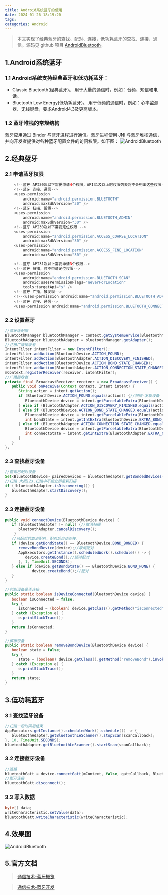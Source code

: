 ```yaml
---
title: Android系统蓝牙的使用
date: 2024-01-26 18:19:20
tags: 
categories: Android
---
```


> 本文实现了经典蓝牙的查找、配对、连接，低功耗蓝牙的查找、连接、通信。源码见 github 项目 [AndroidBluetooth](https://github.com/yadiq/AndroidBluetooth)。

## 1.Android系统蓝牙

### 1.1 Android系统支持经典蓝牙和低功耗蓝牙：

*   Classic Bluetooth(经典蓝牙)。
    用于大量的通信时，例如：音频、短信和电话。
*   Bluetooth Low Energy(低功耗蓝牙)。
    用于低频的通信时，例如：心率监测器、无线键盘，要求Android4.3及更高版本。

### 1.2 蓝牙堆栈的常规结构

蓝牙应用通过 Binder 与蓝牙进程进行通信。蓝牙进程使用 JNI 与蓝牙堆栈通信，并向开发者提供对各种蓝牙配置文件的访问权限。如下图：
![AndroidBluetooth](/images/AndroidBluetooth1.webp)

## 2.经典蓝牙

### 2.1 申请蓝牙权限

```java
    <!--蓝牙 API30及以下需要申请4个权限，API31及以上时权限列表将不会列出这些权限-->
    <!--蓝牙 连接、通信-->
    <uses-permission
        android:name="android.permission.BLUETOOTH"
        android:maxSdkVersion="30" />
    <!--蓝牙 扫描、设置-->
    <uses-permission
        android:name="android.permission.BLUETOOTH_ADMIN"
        android:maxSdkVersion="30" />
    <!--蓝牙 API30及以下需要定位权限 -->
    <uses-permission
        android:name="android.permission.ACCESS_COARSE_LOCATION"
        android:maxSdkVersion="30" />
    <uses-permission
        android:name="android.permission.ACCESS_FINE_LOCATION"
        android:maxSdkVersion="30" />

    <!--蓝牙 API31及以上需要申请3个权限-->
    <!--蓝牙 扫描，可不申请定位权限-->
    <uses-permission
        android:name="android.permission.BLUETOOTH_SCAN"
        android:usesPermissionFlags="neverForLocation"
        tools:targetApi="s" />
    <!--蓝牙 广播，被发现-->
    <!--<uses-permission android:name="android.permission.BLUETOOTH_ADVERTISE" />-->
    <!--蓝牙 连接、通信-->
    <uses-permission android:name="android.permission.BLUETOOTH_CONNECT" />
```

### 2.2 设置蓝牙

```java
//蓝牙适配器
BluetoothManager bluetoothManager = context.getSystemService(BluetoothManager.class);
BluetoothAdapter bluetoothAdapter = bluetoothManager.getAdapter();
//注册广播接收者
IntentFilter intentFilter = new IntentFilter();
intentFilter.addAction(BluetoothDevice.ACTION_FOUND);
intentFilter.addAction(BluetoothAdapter.ACTION_DISCOVERY_FINISHED);
intentFilter.addAction(BluetoothDevice.ACTION_BOND_STATE_CHANGED);
intentFilter.addAction(BluetoothAdapter.ACTION_CONNECTION_STATE_CHANGED);
mContext.registerReceiver(receiver, intentFilter);
//广播接收者
private final BroadcastReceiver receiver = new BroadcastReceiver() {
   public void onReceive(Context context, Intent intent) {
      String action = intent.getAction();
      if (BluetoothDevice.ACTION_FOUND.equals(action)) {//扫描-发现设备
         BluetoothDevice device = intent.getParcelableExtra(BluetoothDevice.EXTRA_DEVICE);
      } else if (BluetoothAdapter.ACTION_DISCOVERY_FINISHED.equals(action)) {//扫描结束
      } else if (BluetoothDevice.ACTION_BOND_STATE_CHANGED.equals(action)) {//配对状态变化
         BluetoothDevice device = intent.getParcelableExtra(BluetoothDevice.EXTRA_DEVICE);
         int bondState = intent.getIntExtra(BluetoothDevice.EXTRA_BOND_STATE, BluetoothDevice.ERROR);
      } else if (BluetoothAdapter.ACTION_CONNECTION_STATE_CHANGED.equals(action)) {//连接状态变化
         BluetoothDevice device = intent.getParcelableExtra(BluetoothDevice.EXTRA_DEVICE);
         int connectState = intent.getIntExtra(BluetoothAdapter.EXTRA_CONNECTION_STATE, BluetoothAdapter.ERROR);
      }
   }
};
```

### 2.3 查找蓝牙设备

```java
//查询已配对设备
Set<BluetoothDevice> pairedDevices = bluetoothAdapter.getBondedDevices();
//扫描 大概12s,扫描中不能立即重新扫描
if (!bluetoothAdapter.isDiscovering()) {
   bluetoothAdapter.startDiscovery();
}
```

### 2.3 连接蓝牙设备

```java
public void connectDevice(BluetoothDevice device) {
   if (bluetoothAdapter != null) {//取消扫描
      bluetoothAdapter.cancelDiscovery();
    }
   //已配对的取消配对，配对后自动连接。
   if (device.getBondState() == BluetoothDevice.BOND_BONDED) {
      removeBondDevice(device);//取消配对
      AppExecutors.getInstance().scheduledWork().schedule(() -> {
         device.createBond();//延时配对
      }, 1, TimeUnit.SECONDS);
   } else if (device.getBondState() == BluetoothDevice.BOND_NONE) {
            device.createBond();//配对
   }
}

//判断设备是否连接
public static boolean isDeviceConnected(BluetoothDevice device) {
   boolean isConnected = false;
   try {
      isConnected = (boolean) device.getClass().getMethod("isConnected").invoke(device);
   } catch (Exception e) {
      e.printStackTrace();
   }
   return isConnected;
}

//解绑设备
public static boolean removeBondDevice(BluetoothDevice device) {
   boolean state = false;
   try {
      state = (boolean) device.getClass().getMethod("removeBond").invoke(device);
   } catch (Exception e) {
      e.printStackTrace();
   }
   return state;
}
```

## 3.低功耗蓝牙

### 3.1 查找蓝牙设备

```java
//扫描一段时间后结束
AppExecutors.getInstance().scheduledWork().schedule(() -> {
   bluetoothAdapter.getBluetoothLeScanner().stopScan(scanCallback);
}, 10, TimeUnit.SECONDS);
bluetoothAdapter.getBluetoothLeScanner().startScan(scanCallback);
```

### 3.2 连接蓝牙设备

```java
//连接
bluetoothGatt = device.connectGatt(mContext, false, gattCallback, BluetoothDevice.TRANSPORT_LE)
//断开连接
bluetoothGatt.disconnect();
```

### 3.3 写入数据

```java
byte[] data;
writeCharacteristic.setValue(data);
bluetoothGatt.writeCharacteristic(writeCharacteristic);
```

## 4.效果图
![AndroidBluetooth](/images/AndroidBluetooth2.gif)

## 5.官方文档

> [通信技术-蓝牙概览](https://source.android.com/docs/core/connect/bluetooth?hl=zh-cn)

> [通信技术-蓝牙开发](https://developer.android.com/develop/connectivity/bluetooth?hl=zh-cn)
